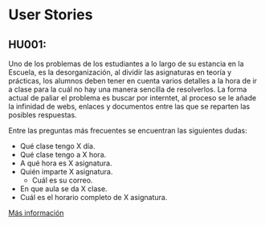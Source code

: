 # User Stories

## HU001:
Uno de los problemas de los estudiantes a lo largo de su estancia en la Escuela, es la desorganización, al dividir las asignaturas en teoría y prácticas, los alumnos deben tener en cuenta varios detalles a la hora de ir a clase para la cuál no hay una manera sencilla de resolverlos.
La forma actual de paliar el problema es buscar por interntet, al proceso se le añade la infinidad de webs, enlaces y documentos entre las que se reparten las posibles respuestas.

Entre las preguntas más frecuentes se encuentran las siguientes dudas:
- Qué clase tengo X día.
- Qué clase tengo a X hora.
- A qué hora es X asignatura.
- Quién imparte X asignatura.
  - Cuál es su correo.
- En que aula se da X clase.
- Cuál es el horario completo de X asignatura.

[Más información](https://github.com/Mario25402/AskETSIIT/blob/Objetivo-1/docs/journeys.md)
